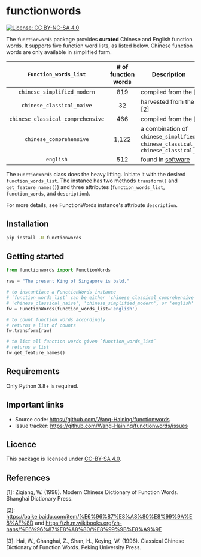 # functionwords
[![License: CC BY-NC-SA 4.0](https://img.shields.io/badge/License-CC%20BY--NC--SA%204.0-lightgrey.svg)](
https://creativecommons.org/licenses/by-nc-sa/4.0/)

The `functionwords` package provides **curated** Chinese and English function words.
It supports five function word lists, as listed below.
Chinese function words are only available in simplified form.


|`Function_words_list`      |# of function words| &nbsp; &nbsp; &nbsp; &nbsp;Description &nbsp; &nbsp; &nbsp; &nbsp;|
|:----:|:----:|:----|
| `chinese_simplified_modern`      |  819   |compiled from the [dictionary][1]     |
| `chinese_classical_naive`        |  32    |harvested from the [platforms][2]     |
| `chinese_classical_comprehensive`|  466   |compiled from the [dictionary][3]     |
| `chinese_comprehensive`          |  1,122 | a combination of `chinese_simplified_modern`, `chinese_classical_naive`, and `chinese_classical_comprehensive`|
| `english`                        |  512   |found in  [software][4]               |

The `FunctionWords` class does the heavy lifting.
Initiate it with the desired `function_words_list`.
The instance has two methods `transform()` and `get_feature_names()`) and
three attributes (`function_words_list`, `function_words`, and `description`).

For more details, see FunctionWords instance's attribute `description`.

## Installation

```bash
pip install -U functionwords
```

## Getting started


```python
from functionwords import FunctionWords

raw = "The present King of Singapore is bald."

# to instantiate a FunctionWords instance
# `function_words_list` can be either 'chinese_classical_comprehensive', 
# 'chinese_classical_naive', 'chinese_simplified_modern', or 'english'
fw = FunctionWords(function_words_list='english')

# to count function words accordingly
# returns a list of counts
fw.transform(raw)

# to list all function words given `function_words_list`
# returns a list
fw.get_feature_names()

```

## Requirements

Only Python 3.8+ is required.

## Important links

- Source code: https://github.com/Wang-Haining/functionwords
- Issue tracker: https://github.com/Wang-Haining/functionwords/issues

## Licence

This package is licensed under [CC-BY-SA 4.0](https://creativecommons.org/licenses/by-nc-sa/4.0/legalcode).

## References
[1]: Ziqiang, W. (1998). Modern Chinese Dictionary of Function Words. Shanghai Dictionary Press.

[2]: https://baike.baidu.com/item/%E6%96%87%E8%A8%80%E8%99%9A%E8%AF%8D and 
https://zh.m.wikibooks.org/zh-hans/%E6%96%87%E8%A8%80/%E8%99%9B%E8%A9%9E

[3]: Hai, W., Changhai, Z., Shan, H., Keying, W. (1996). Classical Chinese Dictionary of Function Words. Peking University Press.

[4]: [Jstylo](https://github.com/psal/jstylo/blob/master/src/main/resources/edu/drexel/psal/resources/koppel_function_words.txt).

